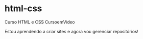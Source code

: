 # html-css
 Curso HTML e CSS CursoemVideo

Estou aprendendo a criar sites e agora vou gerenciar repositórios!
